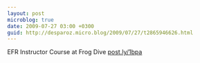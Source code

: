 ```yaml
---
layout: post
microblog: true
date: 2009-07-27 03:00 +0300
guid: http://desparoz.micro.blog/2009/07/27/t2865946626.html
---
```

EFR Instructor Course at Frog Dive [post.ly/1bpa](http://post.ly/1bpa)
